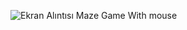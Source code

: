 ![Ekran Alıntısı](https://github.com/user-attachments/assets/7ad10b8b-eed2-491d-bdb6-d26efc6d7212)
Maze Game With mouse
